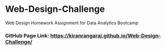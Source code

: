 # Web-Design-Challenge
Web Design Homework Assignment for Data Analytics Bootcamp

### GitHub Page Link: https://kiranrangaraj.github.io/Web-Design-Challenge/
